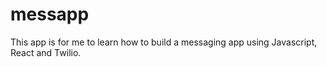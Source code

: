 # messapp
This app is for me to learn how to build a messaging app using Javascript, React and Twilio.
